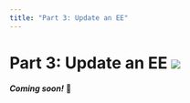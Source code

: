 ```yaml
---
title: "Part 3: Update an EE"
---
```

# Part 3: Update an EE <img src="/icons/ee.svg" class="title-icon">

**_Coming soon!_** 📝